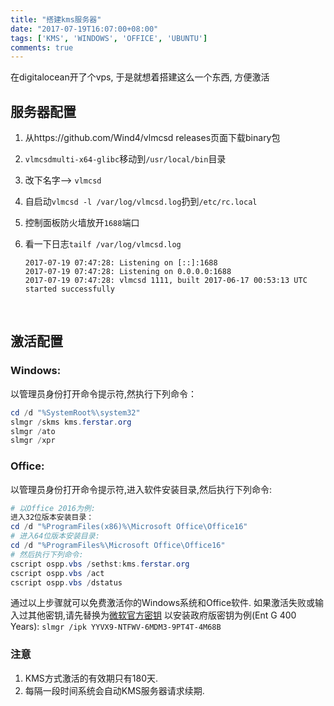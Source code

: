 ```yaml
---
title: "搭建kms服务器"
date: "2017-07-19T16:07:00+08:00"
tags: ['KMS', 'WINDOWS', 'OFFICE', 'UBUNTU']
comments: true
---
```



在digitalocean开了个vps, 于是就想着搭建这么一个东西, 方便激活

## 服务器配置

1. 从https://github.com/Wind4/vlmcsd releases页面下载binary包

2. `vlmcsdmulti-x64-glibc`移动到`/usr/local/bin`目录

3. 改下名字--> `vlmcsd`

4. 自启动`vlmcsd -l /var/log/vlmcsd.log`扔到`/etc/rc.local`

5. 控制面板防火墙放开`1688`端口

6. 看一下日志`tailf /var/log/vlmcsd.log`

   ```
   2017-07-19 07:47:28: Listening on [::]:1688
   2017-07-19 07:47:28: Listening on 0.0.0.0:1688
   2017-07-19 07:47:28: vlmcsd 1111, built 2017-06-17 00:53:13 UTC started successfully
   ```

   ​

## 激活配置

### Windows:

以管理员身份打开命令提示符,然执行下列命令：

```powershell
cd /d "%SystemRoot%\system32"
slmgr /skms kms.ferstar.org
slmgr /ato
slmgr /xpr
```

### Office:

以管理员身份打开命令提示符,进入软件安装目录,然后执行下列命令:
```powershell
# 以Office 2016为例:
进入32位版本安装目录：
cd /d "%ProgramFiles(x86)%\Microsoft Office\Office16"
# 进入64位版本安装目录:
cd /d "%ProgramFiles%\Microsoft Office\Office16"
# 然后执行下列命令:
cscript ospp.vbs /sethst:kms.ferstar.org
cscript ospp.vbs /act
cscript ospp.vbs /dstatus
```

通过以上步骤就可以免费激活你的Windows系统和Office软件.
如果激活失败或输入过其他密钥,请先替换为[微软官方密钥](https://technet.microsoft.com/en-us/library/jj612867.aspx)
以安装政府版密钥为例(Ent G 400 Years):
`slmgr /ipk YYVX9-NTFWV-6MDM3-9PT4T-4M68B` 

### 注意

1. KMS方式激活的有效期只有180天.
2. 每隔一段时间系统会自动KMS服务器请求续期.
